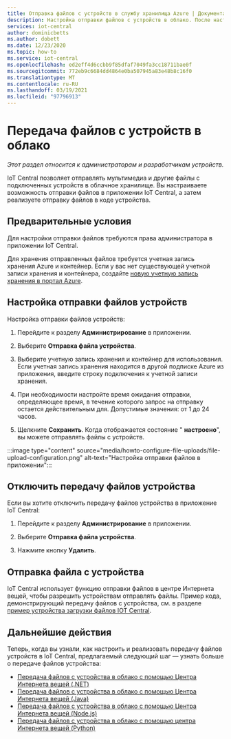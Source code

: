 ```yaml
---
title: Отправка файлов с устройств в службу хранилища Azure | Документация Майкрософт
description: Настройка отправки файлов с устройств в облако. После настройки отправки файлов реализуйте отправку файлов на устройствах.
services: iot-central
author: dominicbetts
ms.author: dobett
ms.date: 12/23/2020
ms.topic: how-to
ms.service: iot-central
ms.openlocfilehash: ed2eff4d6ccbb9f85dfaf7049fa3cc18711bae0f
ms.sourcegitcommit: 772eb9c6684dd4864e0ba507945a83e48b8c16f0
ms.translationtype: MT
ms.contentlocale: ru-RU
ms.lasthandoff: 03/19/2021
ms.locfileid: "97796913"
---
```

# <a name="upload-files-from-your-devices-to-the-cloud"></a>Передача файлов с устройств в облако

*Этот раздел относится к администраторам и разработчикам устройств.*

IoT Central позволяет отправлять мультимедиа и другие файлы с подключенных устройств в облачное хранилище. Вы настраиваете возможность отправки файлов в приложении IoT Central, а затем реализуете отправку файлов в коде устройства.

## <a name="prerequisites"></a>Предварительные условия

Для настройки отправки файлов требуются права администратора в приложении IoT Central.

Для хранения отправленных файлов требуется учетная запись хранения Azure и контейнер. Если у вас нет существующей учетной записи хранения и контейнера, создайте [новую учетную запись хранения в портал Azure](https://ms.portal.azure.com/#create/Microsoft.StorageAccount-ARM).

## <a name="configure-device-file-uploads"></a>Настройка отправки файлов устройств

Настройка отправки файлов устройств:

1. Перейдите к разделу **Администрирование** в приложении.

1. Выберите **Отправка файла устройства**.

1. Выберите учетную запись хранения и контейнер для использования. Если учетная запись хранения находится в другой подписке Azure из приложения, введите строку подключения к учетной записи хранения.

1. При необходимости настройте время ожидания отправки, определяющее время, в течение которого запрос на отправку остается действительным для. Допустимые значения: от 1 до 24 часов.

1. Щелкните **Сохранить**. Когда отображается состояние " **настроено**", вы можете отправлять файлы с устройств.

:::image type="content" source="media/howto-configure-file-uploads/file-upload-configuration.png" alt-text="Настройка отправки файлов в приложении":::

## <a name="disable-device-file-uploads"></a>Отключить передачу файлов устройства

Если вы хотите отключить передачу файлов устройства в приложение IoT Central:

1. Перейдите к разделу **Администрирование** в приложении.

1. Выберите **Отправка файла устройства**.

1. Нажмите кнопку **Удалить**.

## <a name="upload-a-file-from-a-device"></a>Отправка файла с устройства

IoT Central использует функцию отправки файлов в центре Интернета вещей, чтобы разрешить устройствам отправлять файлы. Пример кода, демонстрирующий передачу файлов с устройства, см. в разделе [пример устройства загрузки файлов IOT Central](/samples/iot-for-all/iotc-file-upload-device/iotc-file-upload-device/).

## <a name="next-steps"></a>Дальнейшие действия

Теперь, когда вы узнали, как настроить и реализовать передачу файлов устройств в IoT Central, предлагаемый следующий шаг — узнать больше о передаче файлов устройства:

- [Передача файлов с устройства в облако с помощью Центра Интернета вещей (.NET)](../../iot-hub/iot-hub-csharp-csharp-file-upload.md)
- [Передача файлов с устройства в облако с помощью Центра Интернета вещей (Java)](../../iot-hub/iot-hub-java-java-file-upload.md)
- [Передача файлов с устройства в облако с помощью Центра Интернета вещей (Node.js)](../../iot-hub/iot-hub-node-node-file-upload.md)
- [Передача файлов с устройства в облако с помощью центра Интернета вещей (Python)](../../iot-hub/iot-hub-python-python-file-upload.md)